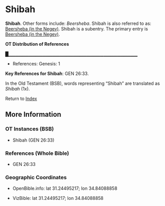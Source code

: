 # Shibah
**Shibah**. 
Other forms include: 
*Beersheba*. 
Shibah is also referred to as: 
[Beersheba (in the Negev)](Beersheba.md). 
Shibah is a subentry. The primary entry is 
[Beersheba (in the Negev)](Beersheba.md). 


**OT Distribution of References**

█▁▁▁▁▁▁▁▁▁▁▁▁▁▁▁▁▁▁▁▁▁▁▁▁▁▁▁▁▁▁▁▁▁▁▁▁▁▁
* References: Genesis: 1



**Key References for Shibah**: 
GEN 26:33. 


In the Old Testament (BSB), words representing “Shibah” are translated as 
*Shibah* (1x). 




Return to [Index](00-Index.md)

## More Information

### OT Instances (BSB)

* Shibah (GEN 26:33)



### References (Whole Bible)

* GEN 26:33


### Geographic Coordinates

* OpenBible.info: lat 31.24495217; lon 34.84088858

* VizBible: lat 31.24495217; lon 34.84088858




